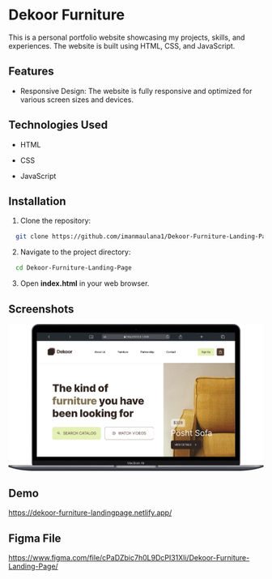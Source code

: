
# Dekoor Furniture

This is a personal portfolio website showcasing my projects, skills, and experiences. The website is built using HTML, CSS, and JavaScript.

## Features

- Responsive Design: The website is fully responsive and optimized for various screen sizes and devices.


## Technologies Used

- HTML

- CSS

- JavaScript

## Installation

1. Clone the repository:

```bash
  git clone https://github.com/imanmaulana1/Dekoor-Furniture-Landing-Page.git
```

2. Navigate to the project directory:

```bash
  cd Dekoor-Furniture-Landing-Page
```

3. Open **index.html** in your web browser.
## Screenshots

![App Screenshot](https://github.com/imanmaulana1/Dekoor-Furniture-Landing-Page/blob/main/assets/screenshot/Macbook-Air-127.0.0.1.png)


## Demo

<a href="https://dekoor-furniture-landingpage.netlify.app/" target="_blank">https://dekoor-furniture-landingpage.netlify.app/</a>


## Figma File

<a href="https://www.figma.com/file/cPaDZbic7h0L9DcPI31Xli/Test-Front-End---Furniture-Landing-Page-(Copy)?type=design&node-id=0%3A1&mode=design&t=6f566nhIYGCrlFde-1" target="_blank">https://www.figma.com/file/cPaDZbic7h0L9DcPI31Xli/Dekoor-Furniture-Landing-Page/</a>


